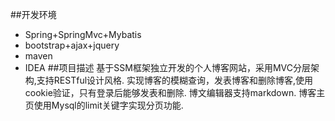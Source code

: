 ##开发环境
- Spring+SpringMvc+Mybatis
- bootstrap+ajax+jquery
- maven
- IDEA
##项目描述
基于SSM框架独立开发的个人博客网站，采用MVC分层架构,支持RESTful设计风格.
实现博客的模糊查询，发表博客和删除博客,使用cookie验证，只有登录后能够发表和删除.
博文编辑器支持markdown. 博客主页使用Mysql的limit关键字实现分页功能.

